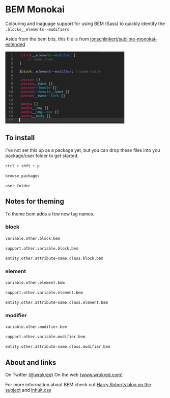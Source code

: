 BEM Monokai
===========

Colouring and lnaguage support for using BEM (Sass) to quickly identify the `.blocks__elements--modifiers`

Aside from the bem bits, this file is from [jonschlinkert/sublime-monokai-extended](jonschlinkert/sublime-monokai-extended)

![bem screenshot](https://raw.githubusercontent.com/wrokred/BEM-Monokai/master/bemScreenshot.JPG "bem screenshot")

## To install

I've not set this up as a package yet, but you can drop these files into you package/user folder to get started.

`ctrl + shft + p`

`browse packages`

`user folder`

## Notes for theming

To theme bem adds a few new tag names.

### block

`variable.other.block.bem`

`support.other.variable.block.bem`

`entity.other.attribute-name.class.block.bem`

### element

`variable.other.element.bem`

`support.other.variable.element.bem`

`entity.other.attribute-name.class.element.bem`

### modifier

`variable.other.modifier.bem`

`support.other.variable.modifier.bem`

`entity.other.attribute-name.class.modifier.bem`

## About and links

On Twitter [(@wrokred)](http://www.twitter.com/wrokred)
On the web [(www.wrokred.com)](http://www.wrokred.com)

For more information about BEM check out [Harry Roberts blog on the subject](http://csswizardry.com/2013/01/mindbemding-getting-your-head-round-bem-syntax/) and [inhuit.css](https://github.com/inuitcss)

